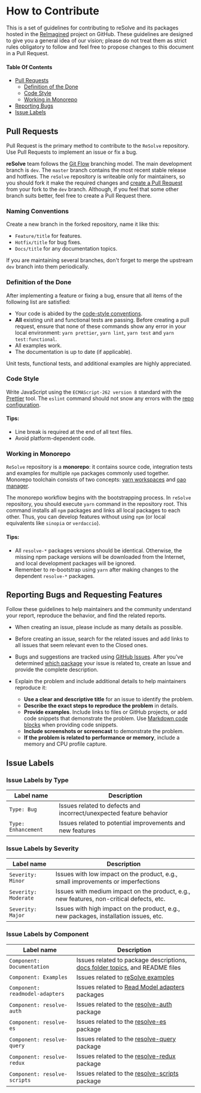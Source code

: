 # How to Contribute

This is a set of guidelines for contributing to reSolve and its packages hosted in the [ReImagined](https://github.com/reimagined) project on GitHub. These guidelines are designed to give you a general idea of our vision; please do not treat them as strict rules obligatory to follow and feel free to propose changes to this document in a Pull Request.

#### Table Of Contents

* [Pull Requests](#pull-requests)
    * [Definition of the Done](#definition-of-the-done)
    * [Code Style](#code-style)
    * [Working in Monorepo](#working-in-monorepo)
* [Reporting Bugs](#reporting-bugs)
* [Issue Labels](#issue-labels)

## Pull Requests

Pull Request is the primary method to contribute to the `ReSolve` repository. Use Pull Requests to implement an issue or fix a bug.

**reSolve** team follows the [Git Flow](https://datasift.github.io/gitflow/IntroducingGitFlow.html) branching model. The main development branch is `dev`. The `master` branch contains the most recent stable release and hotfixes. The `reSolve` repository is writeable only for maintainers, so you should fork it make the required changes and [create a Pull Request](https://github.com/reimagined/resolve/compare) from your fork to the `dev` branch. Although, if you feel that some other branch suits better, feel free to create a Pull Request there.

### Naming Conventions

Create a new branch in the forked repository, name it like this:

* `Feature/title` for features.
* `Hotfix/title` for bug fixes.
* `Docs/title` for any documentation topics. 

If you are maintaining several branches, don't forget to merge the upstream `dev` branch into them periodically.

### Definition of the Done

After implementing a feature or fixing a bug, ensure that all items of the following list are satisfied:

* Your code is abided by the [code-style conventions](#code-style).
* **All** existing unit and functional tests are passing. Before creating a pull request, ensure that none of these commands show any error in your local environment: `yarn prettier`, `yarn lint`, `yarn test` and `yarn test:functional`.
* All examples work.
* The documentation is up to date (if applicable).

Unit tests, functional tests, and additional examples are highly appreciated.

### Code Style

Write JavaScript using the `ECMAScript-262 version 8` standard with the [Prettier](https://github.com/prettier/prettier-eslint) tool. The `eslint` command should not snow any errors with the [repo configuration](https://github.com/reimagined/resolve/blob/master/.eslintrc.js).

#### Tips:
* Line break is required at the end of all text files.
* Avoid platform-dependent code.

### Working in Monorepo

`ReSolve` repository is a **monorepo**: it contains source code, integration tests and examples for multiple `npm` packages commonly used together. Monorepo toolchain consists of two concepts: [yarn workspaces](https://yarnpkg.com/lang/en/docs/workspaces/) and [oao manager](https://www.npmjs.com/package/oao). 

The monorepo workflow begins with the bootstrapping process. In `reSolve` repository, you should execute `yarn` command in the repository root. This command installs all `npm` packages and links all local packages to each other. Thus, you can develop features without using `npm` (or local equivalents like `sinopia` or `verdaccio`).

#### Tips:

* All `resolve-*` packages versions should be identical. Otherwise, the missing npm package versions will be downloaded from the Internet, and local development packages will be ignored. 
* Remember to re-bootstrap using `yarn` after making changes to the dependent `resolve-*` packages.

## Reporting Bugs and Requesting Features

Follow these guidelines to help maintainers and the community understand your report, reproduce the behavior, and find the related reports.

* When creating an issue, please include as many details as possible. 

* Before creating an issue, search for the related issues and add links to all issues that seem relevant even to the Closed ones.

* Bugs and suggestions are tracked using [GitHub Issues](https://guides.github.com/features/issues/). After you've determined [which package](../Packages) your issue is related to, create an Issue and provide the complete description.

* Explain the problem and include additional details to help maintainers reproduce it:

    * **Use a clear and descriptive title** for an issue to identify the problem.
    * **Describe the exact steps to reproduce the problem** in details. 
    * **Provide examples**. Include links to files or GitHub projects, or add code snippets that demonstrate the problem. Use [Markdown code blocks](https://help.github.com/articles/markdown-basics/#multiple-lines) when providing code snippets.
    * **Include screenshots or screencast** to demonstrate the problem. 
    * **If the problem is related to performance or memory**, include a memory and CPU profile capture.

## Issue Labels

### Issue Labels by Type

| Label name | Description |
| --- | --- |
| `Type: Bug` | Issues related to defects and incorrect/unexpected feature behavior |
| `Type: Enhancement` | Issues related to potential improvements and new features |

### Issue Labels by Severity

| Label name | Description |
| --- | --- |
| `Severity: Minor` | Issues with low impact on the product, e.g., small improvements or imperfections |
| `Severity: Moderate` | Issues with medium impact on the product, e.g., new features, non-critical defects, etc. |
| `Severity: Major` | Issues with high impact on the product, e.g., new packages, installation issues, etc. |

### Issue Labels by Component

| Label name | Description |
| --- | --- |
| `Component: Documentation` | Issues related to package descriptions, [docs folder topics](https://github.com/reimagined/resolve/tree/master/docs), and README files |
| `Component: Examples` | Issues related to [reSolve examples](https://github.com/reimagined/resolve/tree/master/examples) |
| `Component: readmodel-adapters` | Issues related to [Read Model adapters](https://github.com/reimagined/resolve/tree/master/packages/readmodel-adapters) packages |
| `Component: resolve-auth` | Issues related to the [resolve-auth](https://github.com/reimagined/resolve/tree/master/packages/resolve-auth) package |
| `Component: resolve-es` | Issues related to the [resolve-es](https://github.com/reimagined/resolve/tree/master/packages/resolve-es) package |
| `Component: resolve-query` | Issues related to the [resolve-query](https://github.com/reimagined/resolve/tree/master/packages/resolve-query) package |
| `Component: resolve-redux` | Issues related to the [resolve-redux](https://github.com/reimagined/resolve/tree/master/packages/resolve-redux) package |
| `Component: resolve-scripts` | Issues related to the [resolve-scripts](https://github.com/reimagined/resolve/tree/master/packages/resolve-scripts) package |

